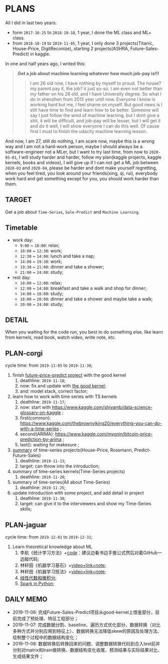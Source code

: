 # PLANS

All I did in last two years:
- form `2017-10-25` to `2018-10-18`, 1 year, I done the ML class and ML+ class.
- from `2018-10-19` to `2019-11-05`, 1 year, I only done 3 projects(Titanic, House-Price, DigitReconize), starting 2 projects(ASHRA, Future-Sales-Predict) in kaggle.

In one and half years ago, I writed this:

> **Get a job about machine learning whatever how much job-pay is!!!**<br>
>> I am 26 old now, I have nothing by myself to proud. The house? my parent pay it, the job? it just so-so. I am even not better than my father on his 26 old, and I have University degree. So what I do in shenzhen from 2015 year until now. Everyone I know is working hard but me, I feel shame on myself. But good news is I still have time to find and learn how to be better. Someone will say I just follow the wind of machine learning, but I dont give a shit, it will be difficult, and job-pay will be lesser, but I will get it and do it well, I will show everyone I can do this well. Of cause first I must to finish the udacity machine learning lesson.
    
And now, I am 27, still do nothing, I am scare now, maybe this is a wrong way and I am not a hard-work person, maybe I should always be a software-engineer not a MLer, but I want to try last time, from now to `2020-05-01`, I will study harder and harder, follow my plan(kaggle projects, kaggle kernels, books and videos), I will give up if I can not get a ML job between `2020-03` and `2020-04`, please be harder and dont make yourself regretting, when you feel tired, you look around your friends(xing, qi, rui), everybody work hard and get something except for you, you should work harder than them.

## TARGET

Get a job about `Time-Series`, `Sale-Predict` and `Machine Learning`.

## Timetable

- work day:
    - `9:00` ~ `10:00`: relax;
    - `10:00` ~ `12:30`: work;
    - `12:30` ~ `14:00`: lunch and take a nap;
    - `14:00` ~ `19:30`: work;
    - `19:30` ~ `21:00`: dinner and take a shower;
    - `21:00` ~ `24:00`: study;
- rest day:
    - `10:00` ~ `12:00`: relax;
    - `12:00` ~ `14:00`: breakfast and take a walk and shop for dinner;
    - `14:00` ~ `18:00`: study;
    - `18:00` ~ `20:00`: dinner and take a shower and maybe take a walk;
    - `20:00` ~ `24:00`: study;
    
## DETAIL

When you waiting for the code run, you best to do something else, like learn from kernels, read book, watch video, write note, etc.

## PLAN-corgi

cycle time: from `2019-11-05` to `2019-11-30`;

1. finish [future-price-predict project](https://www.kaggle.com/holoong9291/predict-future-sales) with the good kernel
    1. deathline: `2019-11-10`;
    2. now: fix and update with [the good kernel](https://www.kaggle.com/dlarionov/feature-engineering-xgboost);
    3. and: model stack, correct factor;
2. learn how to work with time series with TS kernels
    1. deathline: `2019-11-17`;
    2. now: start with https://www.kaggle.com/shivamb/data-science-glossary-on-kaggle ;
    3. first(common): https://www.kaggle.com/thebrownviking20/everything-you-can-do-with-a-time-series ;
    4. second(ARIMA): https://www.kaggle.com/myonin/bitcoin-price-prediction-by-arima ;
    5. last(): waiting for makesure ;
3. [summary](https://github.com/NemoHoHaloAi/Competition/tree/master/memo/Time-Series) of time-series projects(House-Price, Rossmann, Predict-Future-Sales)
    1. deathline: `2019-11-13`;
    2. target: can throw into the introduction;
4. summary of time-series kernels(Time-Series projects)
    1. deathline: `2019-11-20`;
5. summary of time-series(All about Time-Series)
    1. deathline: `2019-11-25`;
4. update introduction with some project, and add detail in project
    1. deathline: `2019-11-30`;
    2. target: can give it to the interviewers and show my Time-Series skills;

## PLAN-jaguar

cycle time: from `2019-12-01` to `2019-12-31`;

1. Learn theoretical knowledge about ML
    1. 李航《统计学习方法》+[code](https://github.com/WenDesi/lihang_book_algorithm)：建议边看书边手推公式然后对着GitHub一边敲代码;
    2. 林轩田《机器学习基石》+[video+link+note](https://github.com/NemoHoHaloAi/NTU-HsuanTienLin-MachineLearning/tree/master/Machine%20Learning%20Foundations);
    3. 林轩田《机器学习技法》+[video+link+note](https://github.com/NemoHoHaloAi/NTU-HsuanTienLin-MachineLearning/tree/master/Machine%20Learning%20Techniques);
    4. [线性代数和微积分](https://github.com/NemoHoHaloAi/OpenCourseCatalog);
    5. [Spark in Python](http://spark.apache.org/docs/latest/api/python/index.html);

## DAILY MEMO

- 2019-11-06: 完成Future-Sales-Predict项目从good-kernel上借鉴部分，目前完成了预处理、特征工程部分；
- 2019-11-07: 完成数据分割、baseline、遍历方式优化部分、数据转换（对比多种方式并分别应用到特征上）、数据转换无法降低skew的原因及处理方法、绘制整个过程中的数据结构变化；
- 2019-11-08: 数据转换后转换回来的问题、调整数据转换代码到合入test前并分别对matrix和train做转换、数据结构变化收尾、预测结果与实际结果对比、生成结果文件；
